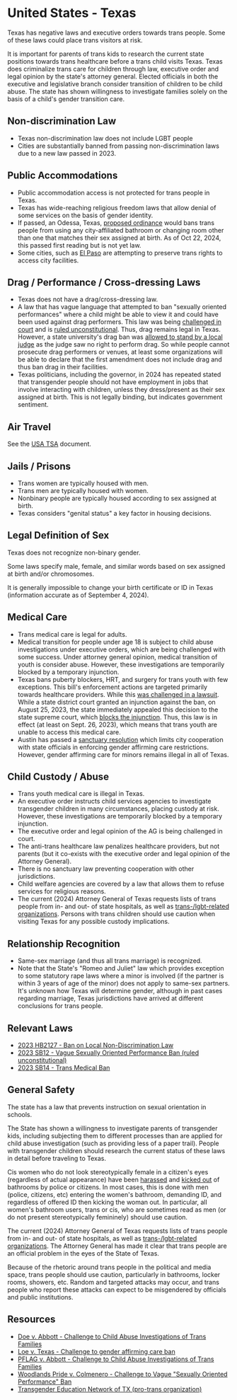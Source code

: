 # United States - Texas

Texas has negative laws and executive orders towards trans people. Some of
these laws could place trans visitors at risk.

It is important for parents of trans kids to research the current state
positions towards trans healthcare before a trans child visits Texas.
Texas does criminalize trans care for children through law, executive order
and legal opinion by the state's attorney general.
Elected officials in both the executive and legislative branch consider
transition of children to be child abuse. The state has shown willingness to
investigate families solely on the basis of a child's gender transition
care.

## Non-discrimination Law

 * Texas non-discrimination law does not include LGBT people
 * Cities are substantially banned from passing non-discrimination laws
   due to a new law passed in 2023.

## Public Accommodations

 * Public accommodation access is not protected for trans people in
   Texas.
 * Texas has wide-reaching religious freedom laws that allow denial of
   some services on the basis of gender identity.
 * If passed, an Odessa, Texas, [proposed ordinance](https://www.odessa-tx.gov/AgendaCenter/ViewFile/Agenda/_10222024-757)
   would bans trans people from using any city-affiliated bathroom or changing
   room other than one that matches their sex assigned at birth.  As of
   Oct 22, 2024, this passed first reading but is not yet law.
 * Some cities, such as [El
 Paso](https://www.ktsm.com/news/city-council-oks-2-resolutions-to-promote-transgender-rights/)
   are attempting to preserve trans rights to access city facilities.

## Drag / Performance / Cross-dressing Laws

 * Texas does not have a drag/cross-dressing law.
 * A law that has vague language that attempted to ban "sexually oriented
   performances" where a child might be able to view it and could have been
   used against drag performers. This law was being [challenged in
   court](https://www.aclutx.org/en/cases/woodlands-pride-inc-et-al-v-angela-colmenero-et-al)
   and is [ruled
   unconstitutional](https://storage.courtlistener.com/recap/gov.uscourts.txsd.1928300/gov.uscourts.txsd.1928300.94.0.pdf).
   Thus, drag remains legal in Texas.  However, a state university's
   drag ban was [allowed to
   stand by a local judge](https://storage.courtlistener.com/recap/gov.uscourts.txnd.374677/gov.uscourts.txnd.374677.59.0.pdf?utm_source=substack&utm_medium=email)
   as the judge saw no right to perform drag. So while people cannot
   prosecute drag performers or venues, at least some organizations will be
   able to declare that the first amendment does not include drag and thus 
   ban drag in their facilities.
 * Texas politicians, including the governor, in 2024 has repeated
   stated that transgender people should not have employment in jobs
   that involve interacting with children, unless they dress/present as
   their sex assigned at birth. This is not legally binding, but
   indicates government sentiment.

## Air Travel

See the [USA TSA](notes/tsa.md) document.

## Jails / Prisons

 * Trans women are typically housed with men.
 * Trans men are typically housed with women.
 * Nonbinary people are typically housed according to sex assigned at birth.
 * Texas considers "genital status" a key factor in housing decisions.

## Legal Definition of Sex

Texas does not recognize non-binary gender.

Some laws specify male, female, and similar words based on sex assigned
at birth and/or chromosomes.

It is generally impossible to change your birth certificate or ID in
Texas (information accurate as of September 4, 2024).

## Medical Care

 * Trans medical care is legal for adults.
 * Medical transition for people under age 18 is subject to child abuse
   investigations under executive orders, which are being challenged
   with some success. Under attorney general opinion, medical transition
   of youth is consider abuse.  However, these investigations are temporarily
   blocked by a temporary injunction.
 * Texas bans puberty blockers, HRT, and surgery for trans youth with few
   exceptions. This bill's enforcement actions are targeted primarily towards
   healthcare providers. While this [was challenged in a
   lawsuit](https://www.aclu.org/press-releases/texas-families-and-medical-providers-sue-texas-to-block-dangerous-transgender-youth-medical-care-ban).
   While a state district court granted an injunction against the ban,
   on August 25, 2023, the state immediately appealed this decision to the
   state supreme court, which [blocks the
   injunction](https://www.texastribune.org/2023/08/25/texas-transgender-kids-health-care-lawsuit/).
   Thus, this law is in effect (at least on Sept. 26, 2023), which means
   that trans youth are unable to access this medical care.
 * Austin has passed a [sanctuary
   resolution](https://services.austintexas.gov/edims/document.cfm?id=427444)
   which limits city cooperation with state officials in enforcing
   gender affirming care restrictions. However, gender affirming care
   for minors remains illegal in all of Texas.

## Child Custody / Abuse

 * Trans youth medical care is illegal in Texas.
 * An executive order instructs child services agencies to investigate
   transgender children in many circumstances, placing custody at risk.
   However, these investigations are temporarily blocked by a temporary
   injunction.
 * The executive order and legal opinion of the AG is being challenged
   in court.
 * The anti-trans healthcare law penalizes healthcare providers, but not
   parents (but it co-exists with the executive order and legal opinion of
   the Attorney General).
 * There is no sanctuary law preventing cooperation with other
   jurisdictions.
 * Child welfare agencies are covered by a law that allows them to
   refuse services for religious reasons.
 * The current (2024) Attorney General of Texas requests lists of trans
   people from in- and out- of state hospitals, as well as
   [trans-/lgbt-related
   organizations](https://www.erininthemorning.com/p/retaliation-texas-ag-paxton-demands).
   Persons with trans children should use caution when visiting Texas
   for any possible custody implications.

## Relationship Recognition

 * Same-sex marriage (and thus all trans marriage) is recognized.
 * Note that the State's "Romeo and Juliet" law which provides exception
   to some statutory rape laws where a minor is involved (if the partner is
   within 3 years of age of the minor) does not apply to same-sex
   partners. It's unknown how Texas will determine gender, although in
   past cases regarding marriage, Texas jurisdictions have arrived at
   different conclusions for trans people.

## Relevant Laws

 * [2023 HB2127 - Ban on Local Non-Discrimination Law](https://legiscan.com/TX/text/HB2127/id/2814366)
 * [2023 SB12 - Vague Sexually Oriented Performance Ban (ruled unconstitutional)](https://capitol.texas.gov/BillLookup/History.aspx?LegSess=88R&Bill=SB12)
 * [2023 SB14 - Trans Medical Ban](https://legiscan.com/TX/text/SB14/id/2811355)

## General Safety

The state has a law that prevents instruction on sexual orientation
in schools.

The State has shown a willingness to investigate parents of transgender
kids, including subjecting them to different processes than are applied
for child abuse investigation (such as providing less of a paper trail).
People with transgender children should research the current status of
these laws in detail before traveling to Texas.

Cis women who do not look stereotypically female in a citizen's eyes
(regardless of actual appearance) have been [harassed](https://www.dallasobserver.com/news/self-appointed-bathroom-cop-catches-dallas-woman-using-womens-restroom-8259104)
and [kicked out](https://www.reddit.com/r/actuallesbians/comments/pdio76/dragged_out_of_bathroom/)
of bathrooms by police or citizens.  In most cases, this is done with men
(police, citizens, etc) entering the women's bathroom, demanding ID, and
regardless of offered ID then kicking the woman out. In particular,
all women's bathroom users, trans or cis, who are sometimes read as men
(or do not present stereotypically femininely) should use caution.

The current (2024) Attorney General of Texas requests lists of trans
people from in- and out- of state hospitals, as well as
[trans-/lgbt-related
organizations](https://www.erininthemorning.com/p/retaliation-texas-ag-paxton-demands).
The Attorney General has made it clear that trans people are an official
problem in the eyes of the State of Texas.

Because of the rhetoric around trans people in the political and media
space, trans people should use caution, particularly in bathrooms,
locker rooms, showers, etc.  Random and targeted attacks may occur, and
trans people who report these attacks can expect to be misgendered by
officials and public institutions.

## Resources

 * [Doe v. Abbott - Challenge to Child Abuse Investigations of Trans Families](https://www.aclu.org/cases/doe-v-abbott)
 * [Loe v. Texas - Challenge to gender affirming care
   ban](https://www.aclu.org/press-releases/texas-families-and-medical-providers-sue-texas-to-block-dangerous-transgender-youth-medical-care-ban)
 * [PFLAG v. Abbott - Challenge to Child Abuse Investigations of Trans Families](https://lambdalegal.org/case/pflag-v-abbott/)
 * [Woodlands Pride v. Colmenero - Challenge to Vague "Sexually Oriented Performance" Ban](https://www.aclutx.org/en/cases/woodlands-pride-inc-et-al-v-angela-colmenero-et-al)
 * [Transgender Education Network of TX (pro-trans organization)](https://www.transtexas.org/)
